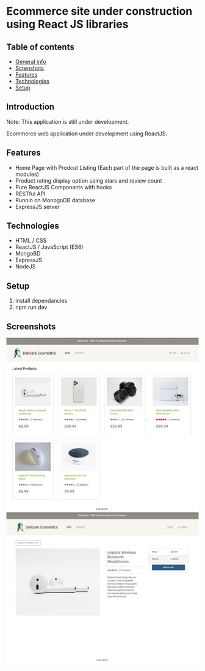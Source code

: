 # Ecommerce site under construction using React JS libraries

## Table of contents

- [General info](#introduction)
- [Screnshots](#screenshots)
- [Features](#features)
- [Technologies](#technologies)
- [Setup](#setup)

## Introduction

Note: This application is still under development.

Ecommerce web application under development using ReactJS.

## Features

- Home Page with Prodcut Listing (Each part of the page is built as a react modules)
- Product rating display option using stars and review count
- Pure ReactJS Componants with hooks
- RESTful API
- Runnin on MonogoDB database
- ExpressJS server

## Technologies

- HTML / CSS
- ReactJS / JavaScript (ES6)
- MongoBD
- ExpressJS
- NodeJS

## Setup

1. install dependancies
2. npm run dev

## Screenshots

![Alt text](screenshots/homepage.jpg "Homepage")
![Alt text](screenshots/details.jpg "Prodcut Details Page")
